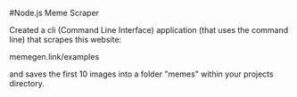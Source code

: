 #Node.js Meme Scraper

Created a cli (Command Line Interface) application (that uses the command line) that scrapes this website:

memegen.link/examples

and saves the first 10 images into a folder "memes" within your projects directory.
